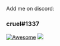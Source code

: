 
Add me on discord:


### cruel#1337






[![Awesome](https://awesome.re/badge.svg)](https://awesome.re) ![](https://komarev.com/ghpvc/?username=CruelSec&color=red)



